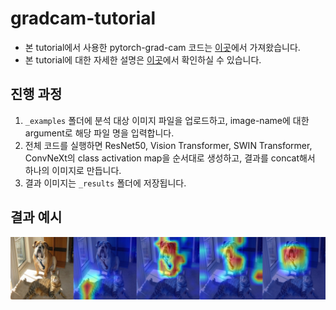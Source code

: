 # gradcam-tutorial
- 본 tutorial에서 사용한 pytorch-grad-cam 코드는 [이곳](https://github.com/jacobgil/pytorch-grad-cam)에서 가져왔습니다.
- 본 tutorial에 대한 자세한 설명은 [이곳](https://jieunc1070.github.io/posts/Tutorial-GradCam%EC%9D%84-%EC%9D%B4%EC%9A%A9%ED%95%9C-class-activation-map-%EC%8B%9C%EA%B0%81%ED%99%94-%EC%98%88%EC%A0%9C/)에서 확인하실 수 있습니다.

## 진행 과정
1. `_examples` 폴더에 분석 대상 이미지 파일을 업로드하고, image-name에 대한 argument로 해당 파일 명을 입력합니다.
2. 전체 코드를 실행하면 ResNet50, Vision Transformer, SWIN Transformer, ConvNeXt의 class activation map을 순서대로 생성하고, 결과를 concat해서 하나의 이미지로 만듭니다.
3. 결과 이미지는 `_results` 폴더에 저장됩니다.

## 결과 예시
![](https://github.com/jieunc1070/gradcam-tutorial/blob/master/_results/result_both.jpg?raw=true)
